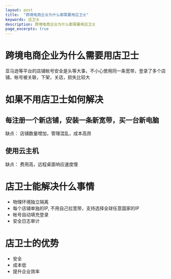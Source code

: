 ```yaml
---
layout: post
title:  "跨境电商企业为什么都需要用店卫士"
keywords: 店卫士
description: 跨境电商企业为什么都需要用店卫士
page_excerpts: true
---
```


# 跨境电商企业为什么需要用店卫士

亚马逊等平台的店铺帐号安全是头等大事，不小心使用同一条宽带，登录了多个店铺，帐号被关联，下架，关店，损失比较大

# 如果不用店卫士如何解决
## 每注册一个新店铺，安装一条新宽带，买一台新电脑
缺点： 店铺数量增加，管理混乱，成本高昂
## 使用云主机
缺点： 费用高，远程桌面响应速度慢

# 店卫士能解决什么事情
* 物理环境独立隔离
* 每个店铺单独的IP, 不用自己拉宽带，支持选择全球任意国家的IP
* 帐号自动填充登录
* 安全日志审计

# 店卫士的优势
* 安全
* 成本低
* 提升企业效率
